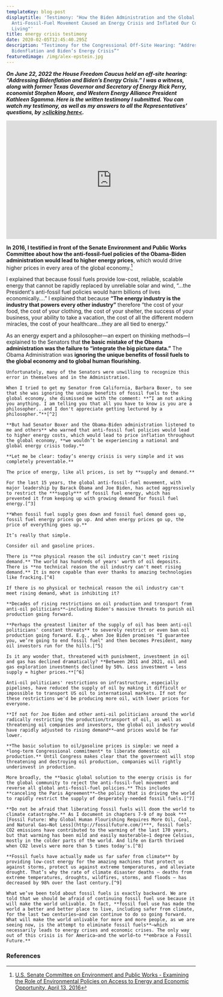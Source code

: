 ```yaml
---
templateKey: blog-post
displaytitle: 'Testimony: "How the Biden Administration and the Global
  Anti-Fossil-Fuel Movement Caused an Energy Crisis and Inflated Our Cost of
  Living"'
title: energy crisis testimony
date: 2020-02-05T12:45:40.295Z
description: "Testimony for the Congressional Off-Site Hearing: “Addressing
  Bidenflation and Biden’s Energy Crisis”"
featuredimage: /img/alex-epstein.jpg
---
```

***On June 22, 2022 the House Freedom Caucus held an off-site hearing: “Addressing Bidenflation and Biden’s Energy Crisis.” I was a witness, along with former Texas Governor and Secretary of Energy Rick Perry, economist Stephen Moore, and Western Energy Alliance President Kathleen Sgamma. Here is the written testimony I submitted. You can watch my testimony, as well as my answers to all the Representatives’ questions, by [>clicking here<](https://youtu.be/lFZaUpXammo).***

<iframe width="560" height="315" src="https://www.youtube.com/embed/lFZaUpXammo" title="YouTube video player" frameborder="0" allow="accelerometer; autoplay; clipboard-write; encrypted-media; gyroscope; picture-in-picture" allowfullscreen></iframe>

**In 2016, I testified in front of the Senate Environment and Public Works Committee about how the anti-fossil-fuel policies of the Obama-Biden administration would lead to higher energy prices**, which would drive higher prices in every area of the global economy.[^1]

I explained that because fossil fuels provide low-cost, reliable, scalable energy that cannot be rapidly replaced by unreliable solar and wind, “…the President's anti-fossil fuel policies would harm billions of lives economically….” I explained that because **“The energy industry is the industry that powers every other industry”** therefore “the cost of your food, the cost of your clothing, the cost of your shelter, the success of your business, your ability to take a vacation, the cost of all the different modern miracles, the cost of your healthcare...they are all tied to energy.”

As an energy expert and a philosopher—an expert on thinking methods—I explained to the Senators that **the basic mistake of the Obama administration was the failure to “integrate the big picture data.”** The Obama Administration was **ignoring the unique benefits of fossil fuels to the global economy and to global human flourishing.**

    Unfortunately, many of the Senators were unwilling to recognize this error in themselves and in the Administration.

    When I tried to get my Senator from California, Barbara Boxer, to see that she was ignoring the unique benefits of fossil fuels to the global economy, she dismissed me with the comment: **“I am not asking you anything. I am telling you that all you have to know is you are a philosopher...and I don't appreciate getting lectured by a philosopher.”**[^2]

    **But had Senator Boxer and the Obama-Biden administration listened to me and others** who warned that anti-fossil fuel policies would lead to higher energy costs, which would lead to price inflation throughout the global economy, **we wouldn’t be experiencing a national and global energy crisis today.**

    **Let me be clear: today’s energy crisis is very simple and it was completely preventable.**

    The price of energy, like all prices, is set by **supply and demand.**

    For the last 15 years, the global anti-fossil-fuel movement, with major leadership by Barack Obama and Joe Biden, has acted aggressively to restrict the ***supply*** of fossil fuel energy, which has prevented it from keeping up with growing demand for fossil fuel energy.[^3]

    **When fossil fuel supply goes down and fossil fuel demand goes up, fossil fuel energy prices go up. And when energy prices go up, the price of everything goes up.**

    It’s really that simple.

    Consider oil and gasoline prices.

    There is **no physical reason the oil industry can't meet rising demand.** The world has hundreds of years' worth of oil deposits. There is **no technical reason the oil industry can't meet rising demand.** It is more capable than ever thanks to amazing technologies like fracking.[^4]

    If there is no physical or technical reason the oil industry can't meet rising demand, what is inhibiting it?

    **Decades of rising restrictions on oil production and transport from anti-oil politicians**—including Biden's massive threats to punish oil production going forward.

    **Perhaps the greatest limiter of the supply of oil has been anti-oil politicians' constant threats** to severely restrict or even ban oil production going forward. E.g., when Joe Biden promises "I guarantee you, we’re going to end fossil fuel" and then becomes President, many oil investors run for the hills.[^5]

    Is it any wonder that, threatened with punishment, investment in oil and gas has declined dramatically? **Between 2011 and 2021, oil and gas exploration investments declined by 50%. Less investment = less supply = higher prices.**[^6]

    Anti-oil politicians' restrictions on infrastructure, especially pipelines, have reduced the supply of oil by making it difficult or impossible to transport US oil to international markets. If not for these restrictions we'd be producing more oil, with lower prices for everyone.

    **If not for Joe Biden and other anti-oil politicians around the world radically restricting the production/transport of oil, as well as threatening oil companies and investors, the global oil industry would have rapidly adjusted to rising demand**—and prices would be far lower.

    **The basic solution to oil/gasoline prices is simple: we need a *long-term Congressional commitment* to liberate domestic oil production.** Until Congress makes clear that the government will stop threatening and destroying oil production, companies will rightly underinvest in production.

    More broadly, the **basic global solution to the energy crisis is for the global community to reject the anti-fossil-fuel movement and reverse all global anti-fossil-fuel policies.** This includes **canceling the Paris Agreement**—the policy that is driving the world to rapidly restrict the supply of desperately-needed fossil fuels.[^7]

    **Do not be afraid that liberating fossil fuels will doom the world to climate catastrophe.** As I document in chapters 7-9 of my book ***[Fossil Future: Why Global Human Flourishing Requires More Oil, Coal, and Natural Gas—Not Less](http://fossilfuture.com/)***, fossil fuels' CO2 emissions have contributed to the warming of the last 170 years, but that warming has been mild and easily masterable—1 degree Celsius, mostly in the colder parts of the world. And life on Earth thrived when CO2 levels were more than 5 times today's.[^8]

    **Fossil fuels have actually made us far safer from climate** by providing low-cost energy for the amazing machines that protect us against storms, protect us against extreme temperatures, and alleviate drought. That’s why the rate of climate disaster deaths — deaths from extreme temperatures, droughts, wildfires, storms, and floods — has decreased by 98% over the last century.[^9]

    What we’ve been told about fossil fuels is exactly backward. We are told that we should be afraid of continuing fossil fuel use because it will make the world unlivable. In fact, **fossil fuel use has made the world a better and better place to live, including safer from climate, for the last two centuries—and can continue to do so going forward. What will make the world unlivable for more and more people, as we are seeing now, is the attempt to eliminate fossil fuels**—which necessarily leads to energy crises and economic crises. The only way out of this crisis is for America—and the world—to **embrace a Fossil Future.**



### References

[^1]: [U.S. Senate Committee on Environment and Public Works - Examining the Role of Environmental Policies on Access to Energy and Economic Opportunity, April 13, 2016](https://www.epw.senate.gov/public/index.cfm/hearings?ID=275284A1-D49D-4349-A317-F7D0532492F4)

[^2]: [ImproveThePlanet - Barbara Boxer says philosophy is irrelevant to climate clarity, turns to "Green Bible" instead, YouTube](https://youtu.be/HEZOzA43_F4)

[^3]: [Alex Epstein - Talking Points on US Democrats engaging in epic denial on oil and gasoline prices](https://energytalkingpoints.com/democrat-denial/)

[^4]:
    [Energy Talking Points with Alex Epstein - Talking Points on skyrocketing natural gas and coal prices](https://alexepstein.substack.com/p/talking-points-on-skyrocketing-natural)
    [Bundesanstalt für Geowissenschaften und Rohstoffe - Coal](https://www.bgr.bund.de/EN/Themen/Energie/Kohle/kohle_node_en.html)
    [BP - Statistical Review of World Energy 2021](https://www.bp.com/en/global/corporate/energy-economics/statistical-review-of-world-energy.html)
    [Michael Lynch - The "Peak Oil" Scare and the Coming Oil Flood](https://www.amazon.com/Peak-Oil-Scare-Coming-Flood/dp/1440831866/)
    [U.S. Department of Energy - Gas Hydrates Quick Facts](https://www.energy.gov/fecm/science-innovation/oil-gas-research/methane-hydrate)

[^5]:[Breitbart - Joe Biden Promises Environmentalist: ‘Look into My Eyes; I Guarantee You, We Are Going to End Fossil Fuel’](https://www.breitbart.com/politics/2019/09/07/joe-biden-promises-environmentalist-look-into-my-eyes-i-guarantee-you-we-are-going-to-end-fossil-fuel/)

[^6]:
    [Financial Times - Embrace high fossil fuel prices because they are here to stay](https://www.ft.com/content/a15e7ade-dad0-4ed3-a172-1974ac9d5b23)
    [Michael Shellenberger - How Climate Activists Caused the Global Energy Crisis](https://michaelshellenberger.substack.com/p/how-climate-activists-caused-the)

[^7]:
    “To follow a 1.5°C-consistent pathway, the world will need to decrease fossil fuel production by roughly 6% per year between 2020 and 2030.”
    [SEI - 2020 Report, Summary of Key Findings](https://productiongap.org/2020report/)

[^8]:
    [Alex Epstein - Fossil Future](https://amzn.to/3MtCx6h)
    [U.S. National Oceanic and Atmospheric Administration, climate.gov - Climate change rule of thumb: cold "things" warming faster than warm things](https://www.climate.gov/news-features/blogs/beyond-data/climate-change-rule-thumb-cold-things-warming-faster-warm-things)
    The decadally smoothed data from the UK Met Office HadCRUT4 dataset shows an increase of 0.974°C between 1850 and 2019.
    [UK Met Office HadCRUT4 dataset](https://www.metoffice.gov.uk/hadobs/hadcrut4/)
    “The best estimate of CO2 concentration in the global atmosphere 540 million years ago is 7,000 ppm, with a wide margin of error.”
    [Patrick Moore - THE POSITIVE IMPACT OF HUMAN CO2 EMISSIONS ON THE SURVIVAL OF LIFE ON EARTH](https://alexepstein.substack.com/p/testimony-how-the-biden-administration#:~:text=Patrick%20Moore%20%2D%20THE%20POSITIVE%20IMPACT%20OF%20HUMAN%20CO2%20EMISSIONS%20ON%20THE%20SURVIVAL%20OF%20LIFE%20ON%20EARTH)

[^9]:
    For every million people on earth, annual deaths from climate-related causes (extreme temperature, drought, flood, storms, wildfires,…) declined 98 percent—from an average of 247 per year during the 1920s to 2.5 per year during the 2010s.
    Data on disaster deaths come from EM-DAT, CRED / UCLouvain, Brussels, Belgium—[www.emdat.be](www.emdat.be) (D. Guha-Sapir).
    Population estimates for the 1920s from the [Maddison Database 2010](https://www.rug.nl/ggdc/historicaldevelopment/maddison/releases/maddison-database-2010) at the Groningen Growth and Development Centre, Faculty of Economics and Business at University of Groningen (for years not shown, the population is assumed to have grown at a steady rate).
    Population estimates for the 2010s from [World Bank](https://data.worldbank.org/indicator/SP.POP.TOTL).